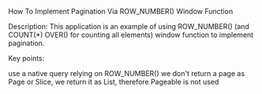 How To Implement Pagination Via ROW_NUMBER() Window Function

Description: This application is an example of using ROW_NUMBER() (and COUNT(*) OVER() for counting all elements) window function to implement pagination.

Key points:

use a native query relying on ROW_NUMBER()
we don't return a page as Page or Slice, we return it as List, therefore Pageable is not used